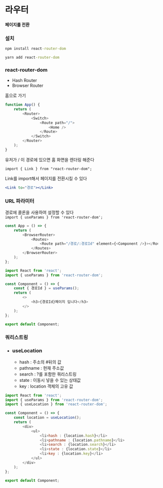 # 라우터

#### 페이지를 전환

### 설치

```cmd
npm install react-router-dom
```

```cmd
yarn add react-router-dom
```

### react-router-dom

-   Hash Router
-   Browser Router

홈으로 가기

```js
function App() {
    return (
        <Router>
            <Switch>
                <Route path="/">
                    <Home />
                </Route>
            </Switch>
        </Router>
    );
}
```

유저가 / 이 경로에 있으면 홈 화면을 렌더링 해준다

`import { Link } from "react-router-dom";`

Link를 import해서 페이지를 전환시킬 수 있다

```jsx
<Link to="경로"></Link>
```

### URL 파라미터

경로에 콜론을 사용하여 설정할 수 있다  
`import { useParams } from 'react-router-dom';`

```js
const App = () => {
    return (
        <BrowserRouter>
            <Routes>
                <Route path="/경로/:경로Id" element={<Component />}></Route>
            </Routes>
        </BrowserRouter>
    );
};
```

```js
import React from 'react';
import { useParams } from 'react-router-dom';

const Component = () => {
    const { 경로Id } = useParams();
    return (
        <>
            <h3>{경로Id}페이지 입니다</h3>
        </>
    );
};

export default Component;
```

### 쿼리스트링

-   ### useLocation
    -   hash : 주소의 #뒤의 값
    *   pathname : 현재 주소값
    *   search : ?를 포함한 쿼리스트링
    *   state : 이동시 넣을 수 있는 상태값
    *   key : location 객체의 고유 값

```js
import React from 'react';
import { useParams } from 'react-router-dom';
import { useLocation } from 'react-router-dom';

const Component = () => {
    const location = useLocation();
    return (
        <div>
            <ul>
                <li>hash : {location.hash}</li>
                <li>pathname : {location.pathname}</li>
                <li>search : {location.search}</li>
                <li>state : {location.state}</li>
                <li>key : {location.key}</li>
            </ul>
        </div>
    );
};

export default Component;
```
